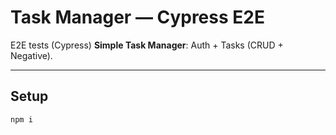 # Task Manager — Cypress E2E

E2E tests (Cypress) **Simple Task Manager**: Auth + Tasks (CRUD + Negative).

---

## Setup
```bash
npm i

